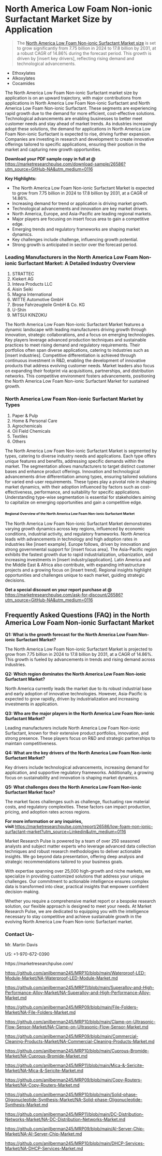 <h1>North America Low Foam Non-ionic Surfactant Market&nbsp;Size by Application</h1><blockquote><p>The <a href="https://marketresearchpulse.com/download-sample/26586?utm_source=GitHub-NA&amp;utm_medium=0116">North America Low Foam Non-ionic Surfactant Market size</a> is set to grow significantly from 7.75 billion in 2024 to 17.8 billion by 2031, at a robust CAGR of 14.86% during the forecast period. This growth is driven by [insert key drivers], reflecting rising demand and technological advancements.</p></blockquote><ul><li>Ethoxylates<li> Alkoxylates<li> Cocamides</li></ul><p>The North America Low Foam Non-ionic Surfactant market size by application is on an upward trajectory, with major contributions from applications in North America Low Foam Non-ionic Surfactant and North America Low Foam Non-ionic Surfactant. These segments are experiencing rapid growth due to the demand for more efficient, cost-effective solutions. Technological advancements are enabling businesses to better meet customer needs and stay ahead of market trends. As industries increasingly adopt these solutions, the demand for applications in North America Low Foam Non-ionic Surfactant is expected to rise, driving further expansion. Companies are investing in research and development to create innovative offerings tailored to specific applications, ensuring their position in the market and capturing new growth opportunities.</p><p><strong>Download your PDF sample copy in full at @ </strong><a href="https://marketresearchpulse.com/download-sample/26586?utm_source=GitHub-NA&amp;utm_medium=0116">https://marketresearchpulse.com/download-sample/26586?utm_source=GitHub-NA&amp;utm_medium=0116</a></p><p><strong>Key Highlights: </strong></p><ul><li>The North America Low Foam Non-ionic Surfactant Market is expected to grow from 7.75 billion in 2024 to 17.8 billion by 2031, at a CAGR of 14.86%.</li><li>Increasing demand for trend or application is driving market growth.</li><li>Technological advancements and innovation are key market drivers.</li><li>North America, Europe, and Asia-Pacific are leading regional markets.</li><li>Major players are focusing on insert focus area to gain a competitive edge.</li><li>Emerging trends and regulatory frameworks are shaping market dynamics.</li><li>Key challenges include challenge, influencing growth potential.</li><li>Strong growth is anticipated in sector over the forecast period.</li></ul><h3>Leading Manufacturers in the North America Low Foam Non-ionic Surfactant Market: A Detailed Industry Overview</h3><ol><li>STRATTEC</li><li>Kiekert AG</li><li>Inteva Products LLC</li><li>Aisin Seiki</li><li>Magna International</li><li>WITTE Automotive GmbH</li><li>Brose Fahrzeugteile GmbH & Co. KG</li><li>U-Shin</li><li>MITSUI KINZOKU</li></ol><div class="flex max-w-full flex-col flex-grow"><div class="min-h-8 text-message flex w-full flex-col items-end gap-2 whitespace-normal break-words [.text-message+&amp;]:mt-5" dir="auto" data-message-author-role="assistant" data-message-id="fd8432e4-4910-450d-b182-61b7bfb0a01f" data-message-model-slug="gpt-4o"><div class="flex w-full flex-col gap-1 empty:hidden first:pt-[3px]"><div class="markdown prose w-full break-words dark:prose-invert light"><p>The North America Low Foam Non-ionic Surfactant Market features a dynamic landscape with leading manufacturers driving growth through innovation, strategic collaborations, and a focus on emerging technologies. Key players leverage advanced production techniques and sustainable practices to meet rising demand and regulatory requirements. Their portfolios often span diverse applications, catering to industries such as [insert industries]. Competitive differentiation is achieved through continuous investment in R&amp;D, enabling the development of innovative products that address evolving customer needs. Market leaders also focus on expanding their footprint via acquisitions, partnerships, and distribution networks. This competitive environment fosters advancements, positioning the North America Low Foam Non-ionic Surfactant Market for sustained growth.</p></div></div></div></div><h3>North America Low Foam Non-ionic Surfactant Market by Types</h3><ol><li>Paper & Pulp<li> Home & Personal Care<li> Agrochemicals<li> Oil Field Chemicals<li> Textiles<li> Others</li></ol><div class="flex max-w-full flex-col flex-grow"><div class="min-h-8 text-message flex w-full flex-col items-end gap-2 whitespace-normal break-words [.text-message+&amp;]:mt-5" dir="auto" data-message-author-role="assistant" data-message-id="084470be-0bb7-4664-bddf-5156b4f41249" data-message-model-slug="gpt-4o-mini"><div class="flex w-full flex-col gap-1 empty:hidden first:pt-[3px]"><div class="markdown prose w-full break-words dark:prose-invert light"><p>The North America Low Foam Non-ionic Surfactant Market is segmented by types, catering to diverse industry needs and applications. Each type offers unique features and benefits, addressing specific demands within the market. The segmentation allows manufacturers to target distinct customer bases and enhance product offerings. Innovation and technological advancements drive differentiation among types, ensuring tailored solutions for varied end-user requirements. These types play a pivotal role in shaping market dynamics, with their adoption influenced by factors such as cost-effectiveness, performance, and suitability for specific applications. Understanding type-wise segmentation is essential for stakeholders aiming to capitalize on emerging opportunities and gain a competitive edge.</p></div></div></div></div><h3><span style="font-size: 11px;">Regional Overview of the North America Low Foam Non-ionic Surfactant Market</span></h3><div class="flex max-w-full flex-col flex-grow"><div class="min-h-8 text-message flex w-full flex-col items-end gap-2 whitespace-normal break-words [.text-message+&amp;]:mt-5" dir="auto" data-message-author-role="assistant" data-message-id="e9038762-ce64-4e30-91c9-9bd413514231" data-message-model-slug="gpt-4o-mini"><div class="flex w-full flex-col gap-1 empty:hidden first:pt-[3px]"><div class="markdown prose w-full break-words dark:prose-invert light"><p>The North America Low Foam Non-ionic Surfactant Market demonstrates varying growth dynamics across key regions, influenced by economic conditions, industrial activity, and regulatory frameworks. North America leads with advancements in technology and high adoption rates in industries like [insert example]. Europe follows, driven by innovation and strong governmental support for [insert focus area]. The Asia-Pacific region exhibits the fastest growth due to rapid industrialization, urbanization, and increasing investments in [insert industry/application]. Latin America and the Middle East &amp; Africa also contribute, with expanding infrastructure projects and a growing focus on [insert trend]. Regional insights highlight opportunities and challenges unique to each market, guiding strategic decisions.</p></div></div></div></div><p><strong>Get a special discount on your report purchase at @ </strong><a href="https://marketresearchpulse.com/ask-for-discount/26586?utm_source=GitHub-NA&amp;utm_medium=0116">https://marketresearchpulse.com/ask-for-discount/26586?utm_source=GitHub-NA&amp;utm_medium=0116</a></p><h2>Frequently Asked Questions (FAQ) in the North America Low Foam Non-ionic Surfactant Market</h2><p><strong>Q1: What is the growth forecast for the North America Low Foam Non-ionic Surfactant Market?</strong></p><p>The North America Low Foam Non-ionic Surfactant Market is projected to grow from 7.75 billion in 2024 to 17.8 billion by 2031, at a CAGR of 14.86%. This growth is fueled by advancements in trends and rising demand across industries.</p><p><strong>Q2: Which region dominates the North America Low Foam Non-ionic Surfactant Market?</strong></p><p>North America currently leads the market due to its robust industrial base and early adoption of innovative technologies. However, Asia-Pacific is expected to grow rapidly, driven by industrialization and increasing investments in application.</p><p><strong>Q3: Who are the major players in the North America Low Foam Non-ionic Surfactant Market?</strong></p><p>Leading manufacturers include North America Low Foam Non-ionic Surfactant, known for their extensive product portfolios, innovation, and strong presence. These players focus on R&amp;D and strategic partnerships to maintain competitiveness.</p><p><strong>Q4: What are the key drivers of the North America Low Foam Non-ionic Surfactant Market?</strong></p><p>Key drivers include technological advancements, increasing demand for application, and supportive regulatory frameworks. Additionally, a growing focus on sustainability and innovation is shaping market dynamics.</p><p><strong>Q5: What challenges does the North America Low Foam Non-ionic Surfactant Market face?</strong></p><p>The market faces challenges such as challenge, fluctuating raw material costs, and regulatory complexities. These factors can impact production, pricing, and adoption rates across regions.</p><p><strong>For more information or any inquiries, visit&nbsp;</strong><a href="https://marketresearchpulse.com/report/26586/low-foam-non-ionic-surfactant-market?utm_source=Linkedin&utm_medium=0116">https://marketresearchpulse.com/report/26586/low-foam-non-ionic-surfactant-market?utm_source=Linkedin&utm_medium=0116</a></p><p>Market Research Pulse is powered by a team of over 250 seasoned analysts and subject matter experts who leverage advanced data collection techniques and robust research methodologies to deliver actionable insights. We go beyond data presentation, offering deep analysis and strategic recommendations tailored to your business goals.</p><p>With expertise spanning over 25,000 high-growth and niche markets, we specialize in providing customized solutions that address your unique challenges. Our commitment to actionable intelligence ensures complex data is transformed into clear, practical insights that empower confident decision-making.</p><p>Whether you require a comprehensive market report or a bespoke research solution, our flexible approach is designed to meet your needs. At Market Research Pulse, we are dedicated to equipping you with the intelligence necessary to stay competitive and achieve sustainable growth in the evolving North America Low Foam Non-ionic Surfactant market.</p><h3><strong>Contact Us-</strong></h3><p>Mr. Martin Davis</p><p>US: +1-970-672-0390</p><p>https://marketresearchpulse.com/</p><p><a href="https://github.com/anilberman245/MRP10/blob/main/Waterproof-LED-Module-Market/NA-Waterproof-LED-Module-Market.md">https://github.com/anilberman245/MRP10/blob/main/Waterproof-LED-Module-Market/NA-Waterproof-LED-Module-Market.md</a></p><p><a href="https://github.com/anilberman245/MRP11/blob/main/Superalloy-and-High-Performance-Alloy-Market/NA-Superalloy-and-High-Performance-Alloy-Market.md">https://github.com/anilberman245/MRP11/blob/main/Superalloy-and-High-Performance-Alloy-Market/NA-Superalloy-and-High-Performance-Alloy-Market.md</a></p><p><a href="https://github.com/anilberman245/MRP09/blob/main/File-Folders-Market/NA-File-Folders-Market.md">https://github.com/anilberman245/MRP09/blob/main/File-Folders-Market/NA-File-Folders-Market.md</a></p><p><a href="https://github.com/anilberman245/MRP10/blob/main/Clamp-on-Ultrasonic-Flow-Sensor-Market/NA-Clamp-on-Ultrasonic-Flow-Sensor-Market.md">https://github.com/anilberman245/MRP10/blob/main/Clamp-on-Ultrasonic-Flow-Sensor-Market/NA-Clamp-on-Ultrasonic-Flow-Sensor-Market.md</a></p><p><a href="https://github.com/anilberman245/MRP09/blob/main/Commercial-Cleaning-Products-Market/NA-Commercial-Cleaning-Products-Market.md">https://github.com/anilberman245/MRP09/blob/main/Commercial-Cleaning-Products-Market/NA-Commercial-Cleaning-Products-Market.md</a></p><p><a href="https://github.com/anilberman245/MRP10/blob/main/Cuprous-Bromide-Market/NA-Cuprous-Bromide-Market.md">https://github.com/anilberman245/MRP10/blob/main/Cuprous-Bromide-Market/NA-Cuprous-Bromide-Market.md</a></p><p><a href="https://github.com/anilberman245/MRP11/blob/main/Mica-&-Sericite-Market/NA-Mica-&-Sericite-Market.md">https://github.com/anilberman245/MRP11/blob/main/Mica-&-Sericite-Market/NA-Mica-&-Sericite-Market.md</a></p><p><a href="https://github.com/anilberman245/MRP09/blob/main/Copy-Routers-Market/NA-Copy-Routers-Market.md">https://github.com/anilberman245/MRP09/blob/main/Copy-Routers-Market/NA-Copy-Routers-Market.md</a></p><p><a href="https://github.com/anilberman245/MRP10/blob/main/Solid-phase-Oligonucleotide-Synthesis-Market/NA-Solid-phase-Oligonucleotide-Synthesis-Market.md">https://github.com/anilberman245/MRP10/blob/main/Solid-phase-Oligonucleotide-Synthesis-Market/NA-Solid-phase-Oligonucleotide-Synthesis-Market.md</a></p><p><a href="https://github.com/anilberman245/MRP11/blob/main/DC-Distribution-Networks-Market/NA-DC-Distribution-Networks-Market.md">https://github.com/anilberman245/MRP11/blob/main/DC-Distribution-Networks-Market/NA-DC-Distribution-Networks-Market.md</a></p><p><a href="https://github.com/anilberman245/MRP09/blob/main/AI-Server-Chip-Market/NA-AI-Server-Chip-Market.md">https://github.com/anilberman245/MRP09/blob/main/AI-Server-Chip-Market/NA-AI-Server-Chip-Market.md</a></p><p><a href="https://github.com/anilberman245/MRP10/blob/main/DHCP-Services-Market/NA-DHCP-Services-Market.md">https://github.com/anilberman245/MRP10/blob/main/DHCP-Services-Market/NA-DHCP-Services-Market.md</a></p>
